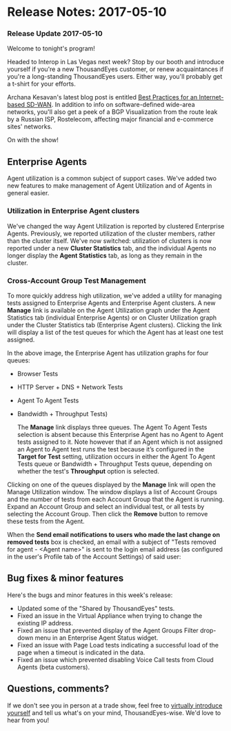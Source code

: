 # Release Notes: 2017-05-10

### Release Update 2017-05-10

Welcome to tonight's program!

Headed to Interop in Las Vegas next week? Stop by our booth and introduce yourself if you're a new ThousandEyes customer, or renew acquaintances if you're a long-standing ThousandEyes users. Either way, you'll probably get a t-shirt for your efforts.

Archana Kesavan's latest blog post is entitled [Best Practices for an Internet-based SD-WAN](https://blog.thousandeyes.com/best-practices-internet-based-sd-wan/). In addition to info on software-defined wide-area networks, you'll also get a peek of a BGP Visualization from the route leak by a Russian ISP, Rostelecom, affecting major financial and e-commerce sites' networks.

On with the show!

## Enterprise Agents

Agent utilization is a common subject of support cases. We've added two new features to make management of Agent Utilization and of Agents in general easier.

### Utilization in Enterprise Agent clusters

We've changed the way Agent Utilization is reported by clustered Enterprise Agents. Previously, we reported utilization of the cluster members, rather than the cluster itself. We've now switched: utilization of clusters is now reported under a new **Cluster Statistics** tab, and the individual Agents no longer display the **Agent Statistics** tab, as long as they remain in the cluster.

### Cross-Account Group Test Management

To more quickly address high utilization, we've added a utility for managing tests assigned to Enterprise Agents and Enterprise Agent clusters. A new **Manage** link is available on the Agent Utilization graph under the Agent Statistics tab \(individual Enterprise Agents\) or on Cluster Utilization graph under the Cluster Statistics tab \(Enterprise Agent clusters\). Clicking the link will display a list of the test queues for which the Agent has at least one test assigned.

In the above image, the Enterprise Agent has utilization graphs for four queues:

* Browser Tests
* HTTP Server + DNS + Network Tests
* Agent To Agent Tests
* Bandwidth + Throughput Tests\)

  The **Manage** link displays three queues. The Agent To Agent Tests selection is absent because this Enterprise Agent has no Agent to Agent tests assigned to it. Note however that if an Agent which is not assigned an Agent to Agent test runs the test because it’s configured in the **Target for Test** setting, utilization occurs in either the Agent To Agent Tests queue or Bandwidth + Throughput Tests queue, depending on whether the test's **Throughput** option is selected.

Clicking on one of the queues displayed by the **Manage** link will open the Manage Utilization window. The window displays a list of Account Groups and the number of tests from each Account Group that the Agent is running. Expand an Account Group and select an individual test, or all tests by selecting the Account Group. Then click the **Remove** button to remove these tests from the Agent.

When the **Send email notifications to users who made the last change on removed tests** box is checked, an email with a subject of "Tests removed for agent - &lt;Agent name&gt;" is sent to the login email address \(as configured in the user's Profile tab of the Account Settings\) of said user:

## Bug fixes & minor features

Here's the bugs and minor features in this week's release:

* Updated some of the "Shared by ThousandEyes" tests.
* Fixed an issue in the Virtual Appliance when trying to change the existing IP address.
* Fixed an issue that prevented display of the Agent Groups Filter drop-down menu in an Enterprise Agent Status widget.
* Fixed an issue with Page Load tests indicating a successful load of the page when a timeout is indicated in the data.
* Fixed an issue which prevented disabling Voice Call tests from Cloud Agents \(beta customers\).

## ​Questions, comments?

If we don't see you in person at a trade show, feel free to [virtually introduce yourself](mailto:support@thousandeyes.com?subject=2017-05-10+Release+Update) and tell us what's on your mind, ThousandEyes-wise. We'd love to hear from you!

